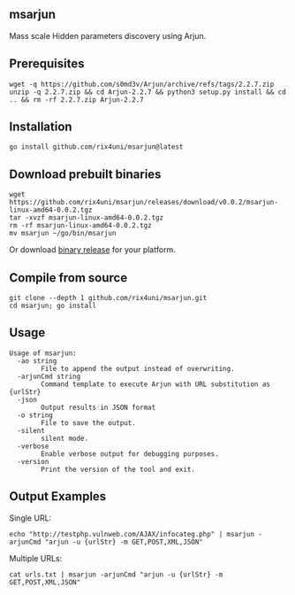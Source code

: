 ## msarjun

Mass scale Hidden parameters discovery using Arjun.

## Prerequisites
```
wget -q https://github.com/s0md3v/Arjun/archive/refs/tags/2.2.7.zip
unzip -q 2.2.7.zip && cd Arjun-2.2.7 && python3 setup.py install && cd .. && rm -rf 2.2.7.zip Arjun-2.2.7
```

## Installation
```
go install github.com/rix4uni/msarjun@latest
```

## Download prebuilt binaries
```
wget https://github.com/rix4uni/msarjun/releases/download/v0.0.2/msarjun-linux-amd64-0.0.2.tgz
tar -xvzf msarjun-linux-amd64-0.0.2.tgz
rm -rf msarjun-linux-amd64-0.0.2.tgz
mv msarjun ~/go/bin/msarjun
```
Or download [binary release](https://github.com/rix4uni/msarjun/releases) for your platform.

## Compile from source
```
git clone --depth 1 github.com/rix4uni/msarjun.git
cd msarjun; go install
```

## Usage
```
Usage of msarjun:
  -ao string
        File to append the output instead of overwriting.
  -arjunCmd string
        Command template to execute Arjun with URL substitution as {urlStr}
  -json
        Output results in JSON format
  -o string
        File to save the output.
  -silent
        silent mode.
  -verbose
        Enable verbose output for debugging purposes.
  -version
        Print the version of the tool and exit.
```

## Output Examples

Single URL:
```
echo "http://testphp.vulnweb.com/AJAX/infocateg.php" | msarjun -arjunCmd "arjun -u {urlStr} -m GET,POST,XML,JSON"
```

Multiple URLs:
```
cat urls.txt | msarjun -arjunCmd "arjun -u {urlStr} -m GET,POST,XML,JSON"
```
